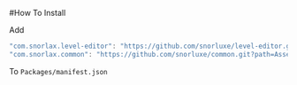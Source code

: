 #How To Install

Add 

```csharp
"com.snorlax.level-editor": "https://github.com/snorluxe/level-editor.git?path=Assets/_Root#1.0.1",
"com.snorlax.common": "https://github.com/snorluxe/common.git?path=Assets/_Root#1.0.6",
```

To `Packages/manifest.json`